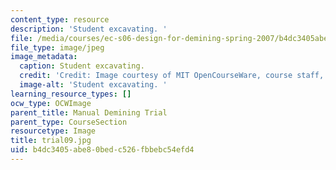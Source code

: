 ```yaml
---
content_type: resource
description: 'Student excavating. '
file: /media/courses/ec-s06-design-for-demining-spring-2007/b4dc3405abe80bedc526fbbebc54efd4_trial09.jpg
file_type: image/jpeg
image_metadata:
  caption: Student excavating.
  credit: 'Credit: Image courtesy of MIT OpenCourseWare, course staff, and students.'
  image-alt: 'Student excavating. '
learning_resource_types: []
ocw_type: OCWImage
parent_title: Manual Demining Trial
parent_type: CourseSection
resourcetype: Image
title: trial09.jpg
uid: b4dc3405-abe8-0bed-c526-fbbebc54efd4
---
```

